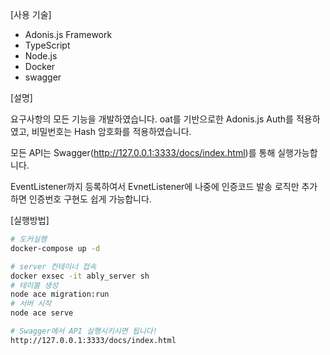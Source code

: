 [사용 기술]
- Adonis.js Framework
- TypeScript
- Node.js
- Docker
- swagger

[설명]

요구사항의 모든 기능을 개발하였습니다. oat를 기반으로한 Adonis.js Auth를 적용하였고, 비밀번호는 Hash 암호화를 적용하였습니다.

모든 API는 Swagger(http://127.0.0.1:3333/docs/index.html)를 통해 실행가능합니다.

EventListener까지 등록하여서 EvnetListener에 나중에 인증코드 발송 로직만  추가하면 인증번호 구현도 쉽게 가능합니다.

[실행방법]
```sh
# 도커실행
docker-compose up -d

# server 컨테이너 접속
docker exsec -it ably_server sh
# 테이블 생성
node ace migration:run
# 서버 시작
node ace serve 

# Swagger에서 API 실행시키시면 됩니다!
http://127.0.0.1:3333/docs/index.html
```